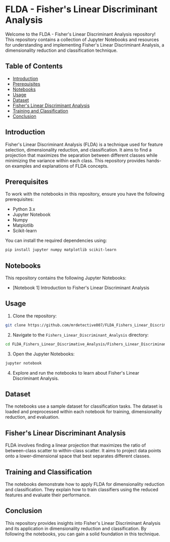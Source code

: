 # FLDA - Fisher's Linear Discriminant Analysis

Welcome to the FLDA - Fisher's Linear Discriminant Analysis repository! This repository contains a collection of Jupyter Notebooks and resources for understanding and implementing Fisher's Linear Discriminant Analysis, a dimensionality reduction and classification technique.

## Table of Contents

- [Introduction](#introduction)
- [Prerequisites](#prerequisites)
- [Notebooks](#notebooks)
- [Usage](#usage)
- [Dataset](#dataset)
- [Fisher's Linear Discriminant Analysis](#fishers-linear-discriminant-analysis)
- [Training and Classification](#training-and-classification)
- [Conclusion](#conclusion)

## Introduction

Fisher's Linear Discriminant Analysis (FLDA) is a technique used for feature selection, dimensionality reduction, and classification. It aims to find a projection that maximizes the separation between different classes while minimizing the variance within each class. This repository provides hands-on examples and explanations of FLDA concepts.

## Prerequisites

To work with the notebooks in this repository, ensure you have the following prerequisites:

- Python 3.x
- Jupyter Notebook
- Numpy
- Matplotlib
- Scikit-learn

You can install the required dependencies using:

```bash
pip install jupyter numpy matplotlib scikit-learn
```

## Notebooks

This repository contains the following Jupyter Notebooks:

- [Notebook 1] Introduction to Fisher's Linear Discriminant Analysis

## Usage

1. Clone the repository:

```bash
git clone https://github.com/mrdetective007/FLDA_Fishers_Linear_Discrimative_Analysis.git
```

2. Navigate to the `Fishers_Linear_Discriminant_Analysis` directory:

```bash
cd FLDA_Fishers_Linear_Discrimative_Analysis/Fishers_Linear_Discriminant_Analysis
```

3. Open the Jupyter Notebooks:

```bash
jupyter notebook
```

4. Explore and run the notebooks to learn about Fisher's Linear Discriminant Analysis.

## Dataset

The notebooks use a sample dataset for classification tasks. The dataset is loaded and preprocessed within each notebook for training, dimensionality reduction, and evaluation.

## Fisher's Linear Discriminant Analysis

FLDA involves finding a linear projection that maximizes the ratio of between-class scatter to within-class scatter. It aims to project data points onto a lower-dimensional space that best separates different classes.

## Training and Classification

The notebooks demonstrate how to apply FLDA for dimensionality reduction and classification. They explain how to train classifiers using the reduced features and evaluate their performance.

## Conclusion

This repository provides insights into Fisher's Linear Discriminant Analysis and its application in dimensionality reduction and classification. By following the notebooks, you can gain a solid foundation in this technique.
